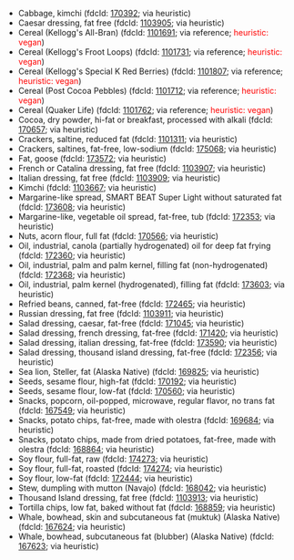- Cabbage, kimchi (fdcId: [170392](https://fdc.nal.usda.gov/fdc-app.html#/food-details/170392); via heuristic)
- Caesar dressing, fat free (fdcId: [1103905](https://fdc.nal.usda.gov/fdc-app.html#/food-details/1103905); via heuristic)
- Cereal (Kellogg's All-Bran) (fdcId: [1101691](https://fdc.nal.usda.gov/fdc-app.html#/food-details/1101691); via reference; <span style="color: red;">heuristic: vegan</span>)
- Cereal (Kellogg's Froot Loops) (fdcId: [1101731](https://fdc.nal.usda.gov/fdc-app.html#/food-details/1101731); via reference; <span style="color: red;">heuristic: vegan</span>)
- Cereal (Kellogg's Special K Red Berries) (fdcId: [1101807](https://fdc.nal.usda.gov/fdc-app.html#/food-details/1101807); via reference; <span style="color: red;">heuristic: vegan</span>)
- Cereal (Post Cocoa Pebbles) (fdcId: [1101712](https://fdc.nal.usda.gov/fdc-app.html#/food-details/1101712); via reference; <span style="color: red;">heuristic: vegan</span>)
- Cereal (Quaker Life) (fdcId: [1101762](https://fdc.nal.usda.gov/fdc-app.html#/food-details/1101762); via reference; <span style="color: red;">heuristic: vegan</span>)
- Cocoa, dry powder, hi-fat or breakfast, processed with alkali (fdcId: [170657](https://fdc.nal.usda.gov/fdc-app.html#/food-details/170657); via heuristic)
- Crackers, saltine, reduced fat (fdcId: [1101311](https://fdc.nal.usda.gov/fdc-app.html#/food-details/1101311); via heuristic)
- Crackers, saltines, fat-free, low-sodium (fdcId: [175068](https://fdc.nal.usda.gov/fdc-app.html#/food-details/175068); via heuristic)
- Fat, goose (fdcId: [173572](https://fdc.nal.usda.gov/fdc-app.html#/food-details/173572); via heuristic)
- French or Catalina dressing, fat free (fdcId: [1103907](https://fdc.nal.usda.gov/fdc-app.html#/food-details/1103907); via heuristic)
- Italian dressing, fat free (fdcId: [1103909](https://fdc.nal.usda.gov/fdc-app.html#/food-details/1103909); via heuristic)
- Kimchi (fdcId: [1103667](https://fdc.nal.usda.gov/fdc-app.html#/food-details/1103667); via heuristic)
- Margarine-like spread, SMART BEAT Super Light without saturated fat (fdcId: [173608](https://fdc.nal.usda.gov/fdc-app.html#/food-details/173608); via heuristic)
- Margarine-like, vegetable oil spread, fat-free, tub (fdcId: [172353](https://fdc.nal.usda.gov/fdc-app.html#/food-details/172353); via heuristic)
- Nuts, acorn flour, full fat (fdcId: [170566](https://fdc.nal.usda.gov/fdc-app.html#/food-details/170566); via heuristic)
- Oil, industrial, canola (partially hydrogenated) oil for deep fat frying (fdcId: [172360](https://fdc.nal.usda.gov/fdc-app.html#/food-details/172360); via heuristic)
- Oil, industrial, palm and palm kernel, filling fat (non-hydrogenated) (fdcId: [172368](https://fdc.nal.usda.gov/fdc-app.html#/food-details/172368); via heuristic)
- Oil, industrial, palm kernel (hydrogenated), filling fat (fdcId: [173603](https://fdc.nal.usda.gov/fdc-app.html#/food-details/173603); via heuristic)
- Refried beans, canned, fat-free (fdcId: [172465](https://fdc.nal.usda.gov/fdc-app.html#/food-details/172465); via heuristic)
- Russian dressing, fat free (fdcId: [1103911](https://fdc.nal.usda.gov/fdc-app.html#/food-details/1103911); via heuristic)
- Salad dressing, caesar, fat-free (fdcId: [171045](https://fdc.nal.usda.gov/fdc-app.html#/food-details/171045); via heuristic)
- Salad dressing, french dressing, fat-free (fdcId: [171420](https://fdc.nal.usda.gov/fdc-app.html#/food-details/171420); via heuristic)
- Salad dressing, italian dressing, fat-free (fdcId: [173590](https://fdc.nal.usda.gov/fdc-app.html#/food-details/173590); via heuristic)
- Salad dressing, thousand island dressing, fat-free (fdcId: [172356](https://fdc.nal.usda.gov/fdc-app.html#/food-details/172356); via heuristic)
- Sea lion, Steller, fat (Alaska Native) (fdcId: [169825](https://fdc.nal.usda.gov/fdc-app.html#/food-details/169825); via heuristic)
- Seeds, sesame flour, high-fat (fdcId: [170192](https://fdc.nal.usda.gov/fdc-app.html#/food-details/170192); via heuristic)
- Seeds, sesame flour, low-fat (fdcId: [170560](https://fdc.nal.usda.gov/fdc-app.html#/food-details/170560); via heuristic)
- Snacks, popcorn, oil-popped, microwave, regular flavor, no trans fat (fdcId: [167549](https://fdc.nal.usda.gov/fdc-app.html#/food-details/167549); via heuristic)
- Snacks, potato chips, fat-free, made with olestra (fdcId: [169684](https://fdc.nal.usda.gov/fdc-app.html#/food-details/169684); via heuristic)
- Snacks, potato chips, made from dried potatoes, fat-free, made with olestra (fdcId: [168864](https://fdc.nal.usda.gov/fdc-app.html#/food-details/168864); via heuristic)
- Soy flour, full-fat, raw (fdcId: [174273](https://fdc.nal.usda.gov/fdc-app.html#/food-details/174273); via heuristic)
- Soy flour, full-fat, roasted (fdcId: [174274](https://fdc.nal.usda.gov/fdc-app.html#/food-details/174274); via heuristic)
- Soy flour, low-fat (fdcId: [172444](https://fdc.nal.usda.gov/fdc-app.html#/food-details/172444); via heuristic)
- Stew, dumpling with mutton (Navajo) (fdcId: [168042](https://fdc.nal.usda.gov/fdc-app.html#/food-details/168042); via heuristic)
- Thousand Island dressing, fat free (fdcId: [1103913](https://fdc.nal.usda.gov/fdc-app.html#/food-details/1103913); via heuristic)
- Tortilla chips, low fat, baked without fat (fdcId: [168859](https://fdc.nal.usda.gov/fdc-app.html#/food-details/168859); via heuristic)
- Whale, bowhead, skin and subcutaneous fat (muktuk) (Alaska Native) (fdcId: [167624](https://fdc.nal.usda.gov/fdc-app.html#/food-details/167624); via heuristic)
- Whale, bowhead, subcutaneous fat (blubber) (Alaska Native) (fdcId: [167623](https://fdc.nal.usda.gov/fdc-app.html#/food-details/167623); via heuristic)
